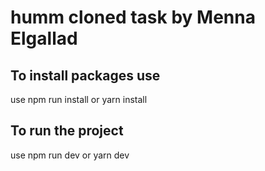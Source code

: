 # humm cloned task by Menna Elgallad   
## To install packages use
use npm run install or yarn install
## To run the project 
use npm run dev or yarn dev 


